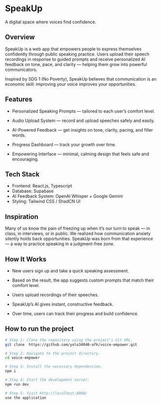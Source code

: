 # SpeakUp

A digital space where voices find confidence.

## Overview

SpeakUp is a web app that empowers people to express themselves confidently through public speaking practice.
Users upload their speech recordings in response to guided prompts and receive personalized AI feedback on tone, pace, and clarity — helping them grow into powerful communicators.

Inspired by SDG 1 (No Poverty), SpeakUp believes that communication is an economic skill: improving your voice improves your opportunities.

## Features

- Personalized Speaking Prompts — tailored to each user’s comfort level.

- Audio Upload System — record and upload speeches safely and easily.

- AI-Powered Feedback — get insights on tone, clarity, pacing, and filler words.

- Progress Dashboard — track your growth over time.

- Empowering Interface — minimal, calming design that feels safe and encouraging.

## Tech Stack

- Frontend: React.js, Typescript
- Database: Supabase 
- AI Feedback System: OpenAI Whisper + Google Gemini
- Styling: Tailwind CSS / ShadCN UI


## Inspiration

Many of us know the pain of freezing up when it’s our turn to speak — in class, in interviews, or in public.
We realized how communication anxiety silently holds back opportunities. SpeakUp was born from that experience — a way to practice speaking in a judgment-free zone.

## How It Works

- New users sign up and take a quick speaking assessment.

- Based on the result, the app suggests custom prompts that match their comfort level.

- Users upload recordings of their speeches.

- SpeakUp’s AI gives instant, constructive feedback.

- Over time, users can track their progress and build confidence.

## How to run the project
```sh
# Step 1: Clone the repository using the project's Git URL.
git clone  https://github.com/yolo34040-afk/voice-empower.git

# Step 2: Navigate to the project directory.
cd voice-empower

# Step 3: Install the necessary dependencies.
npm i

# Step 4: Start the development server.
npm run dev

# Step 5: Visit http://localhost:8080/
use the application 
```
